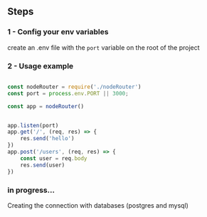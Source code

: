 ## Steps
### 1 - Config your env variables
create an .env file with the `port` variable on the root of the project

### 2 - Usage example

```javascript

const nodeRouter = require('./nodeRouter')
const port = process.env.PORT || 3000;

const app = nodeRouter()


app.listen(port)
app.get('/', (req, res) => {
	res.send('hello')
})
app.post('/users', (req, res) => {
	const user = req.body
	res.send(user)
})

```
### in progress...
Creating the connection with databases (postgres and mysql)

